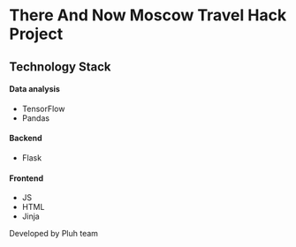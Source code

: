 # There And Now Moscow Travel Hack Project
 

## Technology Stack
#### Data analysis
- TensorFlow
- Pandas

#### Backend
- Flask

#### Frontend
- JS
- HTML
- Jinja


Developed by Pluh team 

